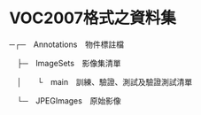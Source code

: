 # VOC2007格式之資料集

─┌─　Annotations　物件標註檔

　├─　ImageSets　影像集清單 
 
　│　　└　main　訓練、驗證、測試及驗證測試清單
 
　└─　JPEGImages　原始影像
